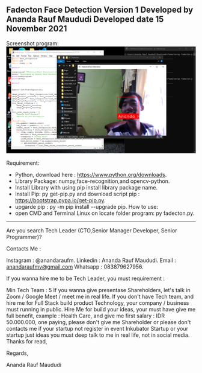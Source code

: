 Fadecton Face Detection
Version 1
Developed by Ananda Rauf Maududi
Developed date 15 November 2021
-----------------------------------------------------------------------------------------------------------------------------------------------------------------------------------

Screenshot program: ![Screenshot Program](https://raw.githubusercontent.com/AnandaRauf/Fadecton-Face-Detection/project/SS%20Fadecton.png)

Requirement:
- Python, download here : https://www.python.org/downloads.
- Library Package: numpy,face-recognition,and opencv-python.
- Install Library with using pip install library package name.
- Install Pip: py get-pip.py and download script pip : https://bootstrap.pypa.io/get-pip.py.
- upgarde pip : py -m pip install --upgrade pip.
How to use:
- open CMD and Terminal Linux on locate folder program: py fadecton.py.

-----------------------------------------------------------------------------------------------------------------------------------------------------------------------------------

Are you search Tech Leader (CTO,Senior Manager Developer, Senior Programmer)?

Contacts Me :

Instagram : @anandaraufm.
Linkedin : Ananda Rauf Maududi.
Email : anandaraufmv@gmail.com
Whatsapp : 083879627956.

If you wanna hire me to be Tech Leader, you must requirement :

Min Tech Team : 5
If you wanna give presentase Shareholders, let's talk in Zoom / Google Meet / meet me in real life.
If you don't have Tech team, and hire me for Full Stack build product Technology, your company / business must running in public.
Hire Me for build your ideas, your must have give me full benefit, example : Health Care, and give me first salary : IDR 50.000.000, one paying, please don't give me Shareholder or please don't contacts me if your startup not register in event Inkubator Startup or your startup just ideas you must deep talk to me in real life, not in social media.
Thanks for read,

Regards,

Ananda Rauf Maududi
